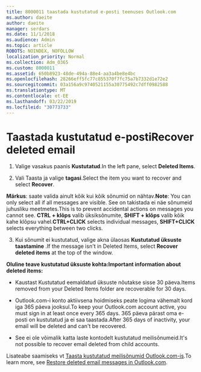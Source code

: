 ```yaml
---
title: 8000011 taastada kustutatud e-posti teenuses Outlook.com
ms.author: daeite
author: daeite
manager: serdars
ms.date: 11/1/2018
ms.audience: Admin
ms.topic: article
ROBOTS: NOINDEX, NOFOLLOW
localization_priority: Normal
ms.collection: Adm_O365
ms.custom: 8000011
ms.assetid: 650b8923-48de-494a-88e4-aa3a4be8e4bc
ms.openlocfilehash: 28266eff5fc77c855370f7fc75a7b7332d1e72e2
ms.sourcegitcommit: 03a156a9c9740521155a30775492c7dff0982588
ms.translationtype: MT
ms.contentlocale: et-EE
ms.lasthandoff: 03/22/2019
ms.locfileid: "30773733"
---
```

# <a name="recover-deleted-email"></a><span data-ttu-id="c7488-102">Taastada kustutatud e-posti</span><span class="sxs-lookup"><span data-stu-id="c7488-102">Recover deleted email</span></span>

1. <span data-ttu-id="c7488-103">Valige vasakus paanis **Kustutatud**.</span><span class="sxs-lookup"><span data-stu-id="c7488-103">In the left pane, select **Deleted Items**.</span></span> 
    
2. <span data-ttu-id="c7488-104">Vali Taasta ja valige **tagasi**.</span><span class="sxs-lookup"><span data-stu-id="c7488-104">Select the item you want to recover and select **Recover**.</span></span> 
  
 <span data-ttu-id="c7488-105">**Märkus**: saate valida ainult kõik kui kõik sõnumid on nähtav.</span><span class="sxs-lookup"><span data-stu-id="c7488-105">**Note**: You can only select all if all messages are visible.</span></span> <span data-ttu-id="c7488-106">See on takistada ei näe sõnumeid juhusliku meetmetes.</span><span class="sxs-lookup"><span data-stu-id="c7488-106">This is to prevent accidental actions on messages you cannot see.</span></span> <span data-ttu-id="c7488-107">**CTRL + klõps** valib üksiksõnumite, **SHIFT + klõps** valib kõik kahe klõpsu vahel.</span><span class="sxs-lookup"><span data-stu-id="c7488-107">**CTRL+CLICK** selects individual messages, **SHIFT+CLICK** selects everything between two clicks.</span></span> 
    
3. <span data-ttu-id="c7488-108">Kui sõnumit ei kustutatud, valige akna ülaosas **Kustutatud üksuste taastamine** .</span><span class="sxs-lookup"><span data-stu-id="c7488-108">If the message isn't in Deleted Items, select **Recover deleted items** at the top of the window.</span></span> 
    
 <span data-ttu-id="c7488-109">**Oluline teave kustutatud üksuste kohta:**</span><span class="sxs-lookup"><span data-stu-id="c7488-109">**Important information about deleted items:**</span></span>
  
- <span data-ttu-id="c7488-110">Kaustast Kustutatud eemaldatud üksuste nõutakse sisse 30 päeva.</span><span class="sxs-lookup"><span data-stu-id="c7488-110">Items removed from your Deleted Items folder are recoverable for 30 days.</span></span>
    
- <span data-ttu-id="c7488-111">Outlook.com-i konto aktiivsena hoidmiseks peate logima vähemalt kord iga 365 päeva jooksul.</span><span class="sxs-lookup"><span data-stu-id="c7488-111">To keep your Outlook.com account active, you must sign in at least once every 365 days.</span></span> <span data-ttu-id="c7488-112">365 päeva pärast oma e-posti on kustutatud ja ei saa taastada.</span><span class="sxs-lookup"><span data-stu-id="c7488-112">After 365 days of inactivity, your email will be deleted and can't be recovered.</span></span>
    
- <span data-ttu-id="c7488-113">See ei ole võimalik katta laste kontodelt kustutatud meilisõnumeid.</span><span class="sxs-lookup"><span data-stu-id="c7488-113">It's not possible to recover email deleted from child accounts.</span></span>
    
<span data-ttu-id="c7488-114">Lisateabe saamiseks vt [Taasta kustutatud meilisõnumid Outlook.com-is](https://go.microsoft.com/fwlink/p/?linkid=873117).</span><span class="sxs-lookup"><span data-stu-id="c7488-114">To learn more, see [Restore deleted email messages in Outlook.com](https://go.microsoft.com/fwlink/p/?linkid=873117).</span></span>
  

